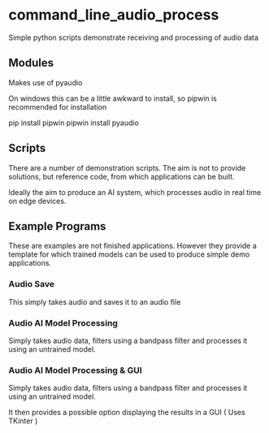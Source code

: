 # command_line_audio_process
Simple python scripts demonstrate receiving and processing of audio data

## Modules

Makes use of pyaudio

On windows this can be a little awkward to install, so pipwin is recommended for installation

pip install pipwin
pipwin install pyaudio

## Scripts

There are a number of demonstration scripts. The aim is not to provide solutions, but reference code, from which applications can be built.

Ideally the aim to produce an AI system, which processes audio in real time on edge devices.

## Example Programs

These are examples are not finished applications. However they provide a template for which trained models can be used to produce simple demo applications.

### Audio Save

This simply takes audio and saves it to an audio file

### Audio AI Model Processing

Simply takes audio data, filters using a bandpass filter and processes it using an untrained model.

### Audio AI Model Processing & GUI

Simply takes audio data, filters using a bandpass filter and processes it using an untrained model.

It then provides a possible option displaying the results in a GUI ( Uses TKinter )

